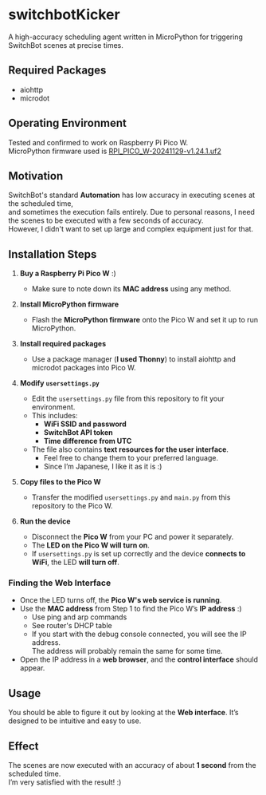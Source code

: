 # switchbotKicker
A high-accuracy scheduling agent written in MicroPython for triggering SwitchBot scenes at precise times.

## Required Packages
- aiohttp  
- microdot
  
## Operating Environment
Tested and confirmed to work on Raspberry Pi Pico W.  
MicroPython firmware used is [RPI_PICO_W-20241129-v1.24.1.uf2](https://micropython.org/download/RPI_PICO_W/)

## Motivation
SwitchBot's standard **Automation** has low accuracy in executing scenes at the scheduled time,  
and sometimes the execution fails entirely. Due to personal reasons, I need the scenes to be executed with a few seconds of accuracy.  
However, I didn't want to set up large and complex equipment just for that.  

## Installation Steps
1. **Buy a Raspberry Pi Pico W** :)
   - Make sure to note down its **MAC address** using any method.

2. **Install MicroPython firmware**  
   - Flash the **MicroPython firmware** onto the Pico W and set it up to run MicroPython.

3. **Install required packages**  
   - Use a package manager (**I used Thonny**) to install aiohttp and microdot packages into Pico W.

4. **Modify `usersettings.py`**  
   - Edit the `usersettings.py` file from this repository to fit your environment.  
   - This includes:  
     - **WiFi SSID and password**  
     - **SwitchBot API token**
     - **Time difference from UTC**
   - The file also contains **text resources for the user interface**.  
     - Feel free to change them to your preferred language.  
     - Since I’m Japanese, I like it as it is :)  

5. **Copy files to the Pico W**  
   - Transfer the modified `usersettings.py` and `main.py` from this repository to the Pico W.

6. **Run the device**  
   - Disconnect the **Pico W** from your PC and power it separately.  
   - The **LED on the Pico W will turn on**.  
   - If `usersettings.py` is set up correctly and the device **connects to WiFi**, the LED **will turn off**.

### Finding the Web Interface
- Once the LED turns off, the **Pico W's web service is running**.  
- Use the **MAC address** from Step 1 to find the Pico W’s **IP address** :)
  - Use ping and arp commands
  - See router's DHCP table
  - If you start with the debug console connected, you will see the IP address.  
    The address will probably remain the same for some time.
- Open the IP address in a **web browser**, and the **control interface** should appear. 

## Usage
You should be able to figure it out by looking at the **Web interface**. It’s designed to be intuitive and easy to use.

## Effect
The scenes are now executed with an accuracy of about **1 second** from the scheduled time.  
I’m very satisfied with the result! :)
